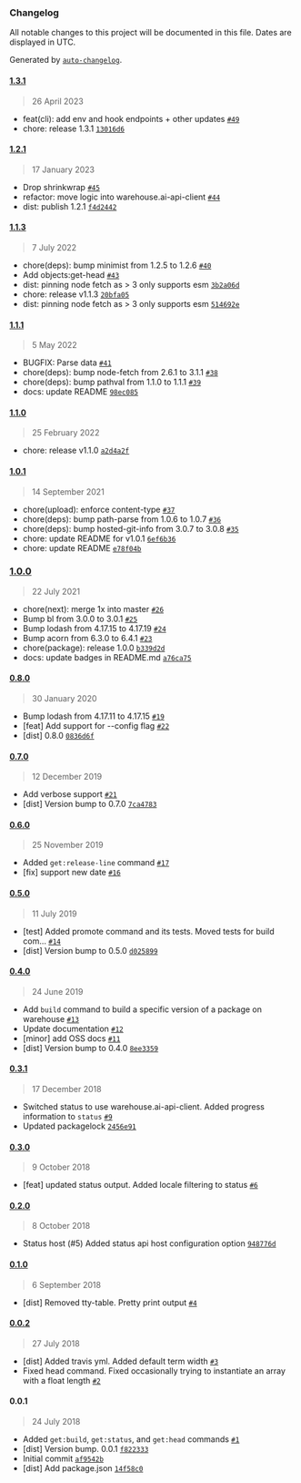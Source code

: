 ### Changelog

All notable changes to this project will be documented in this file. Dates are displayed in UTC.

Generated by [`auto-changelog`](https://github.com/CookPete/auto-changelog).

#### [1.3.1](https://github.com/warehouseai/wrhs/compare/1.2.1...1.3.1)

> 26 April 2023

- feat(cli): add env and hook endpoints + other updates [`#49`](https://github.com/warehouseai/wrhs/pull/49)
- chore: release 1.3.1 [`13016d6`](https://github.com/warehouseai/wrhs/commit/13016d68ec844ad479c13e3e3d641260ff512689)

#### [1.2.1](https://github.com/warehouseai/wrhs/compare/1.1.3...1.2.1)

> 17 January 2023

- Drop shrinkwrap [`#45`](https://github.com/warehouseai/wrhs/pull/45)
- refactor: move logic into warehouse.ai-api-client [`#44`](https://github.com/warehouseai/wrhs/pull/44)
- dist: publish 1.2.1 [`f4d2442`](https://github.com/warehouseai/wrhs/commit/f4d2442803e1920327f9e666eb6c309ff4d4c493)

#### [1.1.3](https://github.com/warehouseai/wrhs/compare/1.1.1...1.1.3)

> 7 July 2022

- chore(deps): bump minimist from 1.2.5 to 1.2.6 [`#40`](https://github.com/warehouseai/wrhs/pull/40)
- Add objects:get-head [`#43`](https://github.com/warehouseai/wrhs/pull/43)
- dist: pinning node fetch as &gt; 3 only supports esm [`3b2a06d`](https://github.com/warehouseai/wrhs/commit/3b2a06d95814b2bc3eb4df1057ad784be0e21eee)
- chore: release v1.1.3 [`20bfa05`](https://github.com/warehouseai/wrhs/commit/20bfa05e02337333a4eafdeb43d66fd83c96319d)
- dist: pinning node fetch as &gt; 3 only supports esm [`514692e`](https://github.com/warehouseai/wrhs/commit/514692e2bf2d31f23a7abdda18121bb10fa69c70)

#### [1.1.1](https://github.com/warehouseai/wrhs/compare/1.1.0...1.1.1)

> 5 May 2022

- BUGFIX: Parse data  [`#41`](https://github.com/warehouseai/wrhs/pull/41)
- chore(deps): bump node-fetch from 2.6.1 to 3.1.1 [`#38`](https://github.com/warehouseai/wrhs/pull/38)
- chore(deps): bump pathval from 1.1.0 to 1.1.1 [`#39`](https://github.com/warehouseai/wrhs/pull/39)
- docs: update README [`98ec085`](https://github.com/warehouseai/wrhs/commit/98ec08539d24729dded86c4eb9786e44fcfeccb2)

#### [1.1.0](https://github.com/warehouseai/wrhs/compare/1.0.1...1.1.0)

> 25 February 2022

- chore: release v1.1.0 [`a2d4a2f`](https://github.com/warehouseai/wrhs/commit/a2d4a2faebdec93eee242947b4bc09a6d310bfa9)

#### [1.0.1](https://github.com/warehouseai/wrhs/compare/1.0.0...1.0.1)

> 14 September 2021

- chore(upload): enforce content-type [`#37`](https://github.com/warehouseai/wrhs/pull/37)
- chore(deps): bump path-parse from 1.0.6 to 1.0.7 [`#36`](https://github.com/warehouseai/wrhs/pull/36)
- chore(deps): bump hosted-git-info from 3.0.7 to 3.0.8 [`#35`](https://github.com/warehouseai/wrhs/pull/35)
- chore: update README for v1.0.1 [`6ef6b36`](https://github.com/warehouseai/wrhs/commit/6ef6b36e64225744fc2c3b3bfc4685c8d59c1e23)
- chore: update README [`e78f04b`](https://github.com/warehouseai/wrhs/commit/e78f04b931a35d050cc496399bf5b7058d86838f)

### [1.0.0](https://github.com/warehouseai/wrhs/compare/0.8.0...1.0.0)

> 22 July 2021

- chore(next): merge 1x into master [`#26`](https://github.com/warehouseai/wrhs/pull/26)
- Bump bl from 3.0.0 to 3.0.1 [`#25`](https://github.com/warehouseai/wrhs/pull/25)
- Bump lodash from 4.17.15 to 4.17.19 [`#24`](https://github.com/warehouseai/wrhs/pull/24)
- Bump acorn from 6.3.0 to 6.4.1 [`#23`](https://github.com/warehouseai/wrhs/pull/23)
- chore(package): release 1.0.0 [`b339d2d`](https://github.com/warehouseai/wrhs/commit/b339d2de02d7c197aca7b6c1cef983c57d38f2c2)
- docs: update badges in README.md [`a76ca75`](https://github.com/warehouseai/wrhs/commit/a76ca753d003fcfaf3713c862fb16689df1c8bbc)

#### [0.8.0](https://github.com/warehouseai/wrhs/compare/0.7.0...0.8.0)

> 30 January 2020

- Bump lodash from 4.17.11 to 4.17.15 [`#19`](https://github.com/warehouseai/wrhs/pull/19)
- [feat] Add support for --config flag [`#22`](https://github.com/warehouseai/wrhs/pull/22)
- [dist] 0.8.0 [`0836d6f`](https://github.com/warehouseai/wrhs/commit/0836d6f7fc64d55a06de3deff7f1e44a69b5424d)

#### [0.7.0](https://github.com/warehouseai/wrhs/compare/0.6.0...0.7.0)

> 12 December 2019

- Add verbose support [`#21`](https://github.com/warehouseai/wrhs/pull/21)
- [dist] Version bump to 0.7.0 [`7ca4783`](https://github.com/warehouseai/wrhs/commit/7ca4783f509d31585ba599b4305adf7e9a9a63bd)

#### [0.6.0](https://github.com/warehouseai/wrhs/compare/0.5.0...0.6.0)

> 25 November 2019

- Added `get:release-line` command [`#17`](https://github.com/warehouseai/wrhs/pull/17)
- [fix] support new date [`#16`](https://github.com/warehouseai/wrhs/pull/16)

#### [0.5.0](https://github.com/warehouseai/wrhs/compare/0.4.0...0.5.0)

> 11 July 2019

- [test] Added promote command and its tests. Moved tests for build com… [`#14`](https://github.com/warehouseai/wrhs/pull/14)
- [dist] Version bump to 0.5.0 [`d025899`](https://github.com/warehouseai/wrhs/commit/d02589930760482eab6d7dfb0acad964753bd378)

#### [0.4.0](https://github.com/warehouseai/wrhs/compare/0.3.1...0.4.0)

> 24 June 2019

- Add `build` command to build a specific version of a package on warehouse  [`#13`](https://github.com/warehouseai/wrhs/pull/13)
- Update documentation [`#12`](https://github.com/warehouseai/wrhs/pull/12)
- [minor] add OSS docs [`#11`](https://github.com/warehouseai/wrhs/pull/11)
- [dist] Version bump to 0.4.0 [`8ee3359`](https://github.com/warehouseai/wrhs/commit/8ee3359a6f49865fa74e119c796fa6dc80effb56)

#### [0.3.1](https://github.com/warehouseai/wrhs/compare/0.3.0...0.3.1)

> 17 December 2018

- Switched status to use warehouse.ai-api-client. Added progress information to `status` [`#9`](https://github.com/warehouseai/wrhs/pull/9)
- Updated packagelock [`2456e91`](https://github.com/warehouseai/wrhs/commit/2456e9101a95b85acd535794c86ea95bb02d221a)

#### [0.3.0](https://github.com/warehouseai/wrhs/compare/0.2.0...0.3.0)

> 9 October 2018

- [feat] updated status output. Added locale filtering to status [`#6`](https://github.com/warehouseai/wrhs/pull/6)

#### [0.2.0](https://github.com/warehouseai/wrhs/compare/0.1.0...0.2.0)

> 8 October 2018

- Status host (#5) Added status api host configuration option [`948776d`](https://github.com/warehouseai/wrhs/commit/948776d6ec1080f567f45c03e888ac7ce204e770)

#### [0.1.0](https://github.com/warehouseai/wrhs/compare/0.0.2...0.1.0)

> 6 September 2018

- [dist] Removed tty-table. Pretty print output [`#4`](https://github.com/warehouseai/wrhs/pull/4)

#### [0.0.2](https://github.com/warehouseai/wrhs/compare/0.0.1...0.0.2)

> 27 July 2018

- [dist] Added travis yml. Added default term width [`#3`](https://github.com/warehouseai/wrhs/pull/3)
- Fixed head command. Fixed occasionally trying to instantiate an array with a float length [`#2`](https://github.com/warehouseai/wrhs/pull/2)

#### 0.0.1

> 24 July 2018

- Added `get:build`, `get:status`, and `get:head` commands [`#1`](https://github.com/warehouseai/wrhs/pull/1)
- [dist] Version bump. 0.0.1 [`f822333`](https://github.com/warehouseai/wrhs/commit/f82233335c331009ec835f849b70a99daa4456c0)
- Initial commit [`af9542b`](https://github.com/warehouseai/wrhs/commit/af9542b7a7d467cfc2b8bd91fdd830ad0a5e6a38)
- [dist] Add package.json [`14f58c0`](https://github.com/warehouseai/wrhs/commit/14f58c0695349943f12910f728cbf25f217bf0a2)
